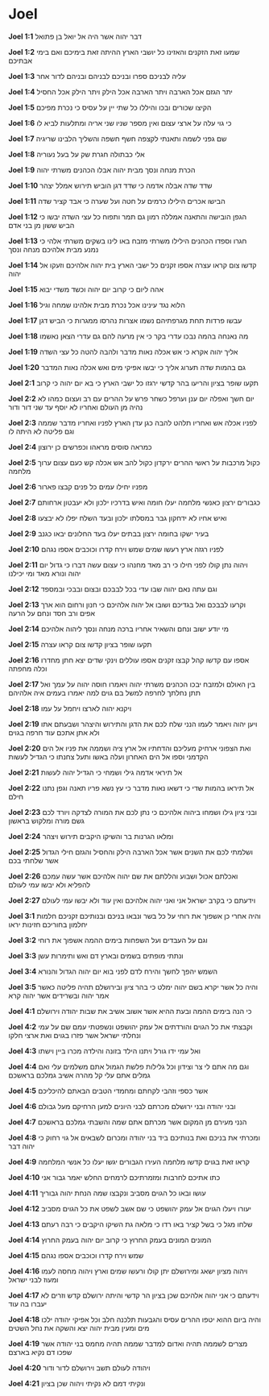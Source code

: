 # Joel

**Joel 1:1**   דבר יהוה אשר היה אל יואל בן פתואל

**Joel 1:2**   שמעו זאת הזקנים והאזינו כל יושבי הארץ ההיתה זאת בימיכם ואם בימי אבתיכם

**Joel 1:3**   עליה לבניכם ספרו ובניכם לבניהם ובניהם לדור אחר

**Joel 1:4**   יתר הגזם אכל הארבה ויתר הארבה אכל הילק ויתר הילק אכל החסיל

**Joel 1:5**   הקיצו שכורים ובכו והיללו כל שתי יין על עסיס כי נכרת מפיכם

**Joel 1:6**   כי גוי עלה על ארצי עצום ואין מספר שניו שני אריה ומתלעות לביא לו

**Joel 1:7**   שם גפני לשמה ותאנתי לקצפה חשף חשפה והשליך הלבינו שריגיה

**Joel 1:8**   אלי כבתולה חגרת שק על בעל נעוריה

**Joel 1:9**   הכרת מנחה ונסך מבית יהוה אבלו הכהנים משרתי יהוה

**Joel 1:10**   שדד שדה אבלה אדמה כי שדד דגן הוביש תירוש אמלל יצהר

**Joel 1:11**   הבישו אכרים הילילו כרמים על חטה ועל שערה כי אבד קציר שדה

**Joel 1:12**   הגפן הובישה והתאנה אמללה רמון גם תמר ותפוח כל עצי השדה יבשו כי הביש ששון מן בני אדם

**Joel 1:13**   חגרו וספדו הכהנים הילילו משרתי מזבח באו לינו בשקים משרתי אלהי כי נמנע מבית אלהיכם מנחה ונסך

**Joel 1:14**   קדשו צום קראו עצרה אספו זקנים כל ישבי הארץ בית יהוה אלהיכם וזעקו אל יהוה

**Joel 1:15**   אהה ליום כי קרוב יום יהוה וכשד משדי יבוא

**Joel 1:16**   הלוא נגד עינינו אכל נכרת מבית אלהינו שמחה וגיל

**Joel 1:17**   עבשו פרדות תחת מגרפתיהם נשמו אצרות נהרסו ממגרות כי הביש דגן

**Joel 1:18**   מה נאנחה בהמה נבכו עדרי בקר כי אין מרעה להם גם עדרי הצאן נאשמו

**Joel 1:19**   אליך יהוה אקרא כי אש אכלה נאות מדבר ולהבה להטה כל עצי השדה

**Joel 1:20**   גם בהמות שדה תערוג אליך כי יבשו אפיקי מים ואש אכלה נאות המדבר

**Joel 2:1**   תקעו שופר בציון והריעו בהר קדשי ירגזו כל ישבי הארץ כי בא יום יהוה כי קרוב

**Joel 2:2**   יום חשך ואפלה יום ענן וערפל כשחר פרש על ההרים עם רב ועצום כמהו לא נהיה מן העולם ואחריו לא יוסף עד שני דור ודור

**Joel 2:3**   לפניו אכלה אש ואחריו תלהט להבה כגן עדן הארץ לפניו ואחריו מדבר שממה וגם פליטה לא היתה לו

**Joel 2:4**   כמראה סוסים מראהו וכפרשים כן ירוצון

**Joel 2:5**   כקול מרכבות על ראשי ההרים ירקדון כקול להב אש אכלה קש כעם עצום ערוך מלחמה

**Joel 2:6**   מפניו יחילו עמים כל פנים קבצו פארור

**Joel 2:7**   כגבורים ירצון כאנשי מלחמה יעלו חומה ואיש בדרכיו ילכון ולא יעבטון ארחותם

**Joel 2:8**   ואיש אחיו לא ידחקון גבר במסלתו ילכון ובעד השלח יפלו לא יבצעו

**Joel 2:9**   בעיר ישקו בחומה ירצון בבתים יעלו בעד החלונים יבאו כגנב

**Joel 2:10**   לפניו רגזה ארץ רעשו שמים שמש וירח קדרו וכוכבים אספו נגהם

**Joel 2:11**   ויהוה נתן קולו לפני חילו כי רב מאד מחנהו כי עצום עשה דברו כי גדול יום יהוה ונורא מאד ומי יכילנו

**Joel 2:12**   וגם עתה נאם יהוה שבו עדי בכל לבבכם ובצום ובבכי ובמספד

**Joel 2:13**   וקרעו לבבכם ואל בגדיכם ושובו אל יהוה אלהיכם כי חנון ורחום הוא ארך אפים ורב חסד ונחם על הרעה

**Joel 2:14**   מי יודע ישוב ונחם והשאיר אחריו ברכה מנחה ונסך ליהוה אלהיכם

**Joel 2:15**   תקעו שופר בציון קדשו צום קראו עצרה

**Joel 2:16**   אספו עם קדשו קהל קבצו זקנים אספו עוללים וינקי שדים יצא חתן מחדרו וכלה מחפתה

**Joel 2:17**   בין האולם ולמזבח יבכו הכהנים משרתי יהוה ויאמרו חוסה יהוה על עמך ואל תתן נחלתך לחרפה למשל בם גוים למה יאמרו בעמים איה אלהיהם

**Joel 2:18**   ויקנא יהוה לארצו ויחמל על עמו

**Joel 2:19**   ויען יהוה ויאמר לעמו הנני שלח לכם את הדגן והתירוש והיצהר ושבעתם אתו ולא אתן אתכם עוד חרפה בגוים

**Joel 2:20**   ואת הצפוני ארחיק מעליכם והדחתיו אל ארץ ציה ושממה את פניו אל הים הקדמני וספו אל הים האחרון ועלה באשו ותעל צחנתו כי הגדיל לעשות

**Joel 2:21**   אל תיראי אדמה גילי ושמחי כי הגדיל יהוה לעשות

**Joel 2:22**   אל תיראו בהמות שדי כי דשאו נאות מדבר כי עץ נשא פריו תאנה וגפן נתנו חילם

**Joel 2:23**   ובני ציון גילו ושמחו ביהוה אלהיכם כי נתן לכם את המורה לצדקה ויורד לכם גשם מורה ומלקוש בראשון

**Joel 2:24**   ומלאו הגרנות בר והשיקו היקבים תירוש ויצהר

**Joel 2:25**   ושלמתי לכם את השנים אשר אכל הארבה הילק והחסיל והגזם חילי הגדול אשר שלחתי בכם

**Joel 2:26**   ואכלתם אכול ושבוע והללתם את שם יהוה אלהיכם אשר עשה עמכם להפליא ולא יבשו עמי לעולם

**Joel 2:27**   וידעתם כי בקרב ישראל אני ואני יהוה אלהיכם ואין עוד ולא יבשו עמי לעולם

**Joel 3:1**   והיה אחרי כן אשפוך את רוחי על כל בשר ונבאו בניכם ובנותיכם זקניכם חלמות יחלמון בחוריכם חזינות יראו

**Joel 3:2**   וגם על העבדים ועל השפחות בימים ההמה אשפוך את רוחי

**Joel 3:3**   ונתתי מופתים בשמים ובארץ דם ואש ותימרות עשן

**Joel 3:4**   השמש יהפך לחשך והירח לדם לפני בוא יום יהוה הגדול והנורא

**Joel 3:5**   והיה כל אשר יקרא בשם יהוה ימלט כי בהר ציון ובירושלם תהיה פליטה כאשר אמר יהוה ובשרידים אשר יהוה קרא

**Joel 4:1**   כי הנה בימים ההמה ובעת ההיא אשר אשוב אשיב את שבות יהודה וירושל͏ם

**Joel 4:2**   וקבצתי את כל הגוים והורדתים אל עמק יהושפט ונשפטתי עמם שם על עמי ונחלתי ישראל אשר פזרו בגוים ואת ארצי חלקו

**Joel 4:3**   ואל עמי ידו גורל ויתנו הילד בזונה והילדה מכרו ביין וישתו

**Joel 4:4**   וגם מה אתם לי צר וצידון וכל גלילות פלשת הגמול אתם משלמים עלי ואם גמלים אתם עלי קל מהרה אשיב גמלכם בראשכם

**Joel 4:5**   אשר כספי וזהבי לקחתם ומחמדי הטבים הבאתם להיכליכם

**Joel 4:6**   ובני יהודה ובני ירושלם מכרתם לבני היונים למען הרחיקם מעל גבולם

**Joel 4:7**   הנני מעירם מן המקום אשר מכרתם אתם שמה והשבתי גמלכם בראשכם

**Joel 4:8**   ומכרתי את בניכם ואת בנותיכם ביד בני יהודה ומכרום לשבאים אל גוי רחוק כי יהוה דבר

**Joel 4:9**   קראו זאת בגוים קדשו מלחמה העירו הגבורים יגשו יעלו כל אנשי המלחמה

**Joel 4:10**   כתו אתיכם לחרבות ומזמרתיכם לרמחים החלש יאמר גבור אני

**Joel 4:11**   עושו ובאו כל הגוים מסביב ונקבצו שמה הנחת יהוה גבוריך

**Joel 4:12**   יעורו ויעלו הגוים אל עמק יהושפט כי שם אשב לשפט את כל הגוים מסביב

**Joel 4:13**   שלחו מגל כי בשל קציר באו רדו כי מלאה גת השיקו היקבים כי רבה רעתם

**Joel 4:14**   המונים המונים בעמק החרוץ כי קרוב יום יהוה בעמק החרוץ

**Joel 4:15**   שמש וירח קדרו וכוכבים אספו נגהם

**Joel 4:16**   ויהוה מציון ישאג ומירושלם יתן קולו ורעשו שמים וארץ ויהוה מחסה לעמו ומעוז לבני ישראל

**Joel 4:17**   וידעתם כי אני יהוה אלהיכם שכן בציון הר קדשי והיתה ירושלם קדש וזרים לא יעברו בה עוד

**Joel 4:18**   והיה ביום ההוא יטפו ההרים עסיס והגבעות תלכנה חלב וכל אפיקי יהודה ילכו מים ומעין מבית יהוה יצא והשקה את נחל השטים

**Joel 4:19**   מצרים לשממה תהיה ואדום למדבר שממה תהיה מחמס בני יהודה אשר שפכו דם נקיא בארצם

**Joel 4:20**   ויהודה לעולם תשב וירושל͏ם לדור ודור

**Joel 4:21**   ונקיתי דמם לא נקיתי ויהוה שכן בציון